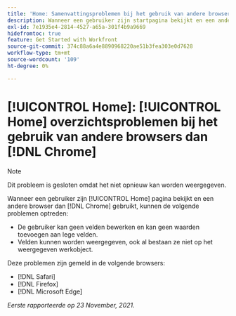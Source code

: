 ```yaml
---
title: 'Home: Samenvattingsproblemen bij het gebruik van andere browsers dan Chrome'
description: Wanneer een gebruiker zijn startpagina bekijkt en een andere browser dan Chrome gebruikt, kunnen de verschillende problemen worden weergegeven.
exl-id: 7e1935e4-2814-4527-a65a-301f4b9a9669
hidefromtoc: true
feature: Get Started with Workfront
source-git-commit: 374c88a6a4e8890968220ae51b3fea303e0d7628
workflow-type: tm+mt
source-wordcount: '109'
ht-degree: 0%

---
```


# [!UICONTROL Home]: [!UICONTROL Home] overzichtsproblemen bij het gebruik van andere browsers dan [!DNL Chrome]

>[!NOTE]
>
>Dit probleem is gesloten omdat het niet opnieuw kan worden weergegeven.


Wanneer een gebruiker zijn [!UICONTROL Home] pagina bekijkt en een andere browser dan [!DNL Chrome] gebruikt, kunnen de volgende problemen optreden:

* De gebruiker kan geen velden bewerken en kan geen waarden toevoegen aan lege velden.
* Velden kunnen worden weergegeven, ook al bestaan ze niet op het weergegeven werkobject.

Deze problemen zijn gemeld in de volgende browsers:

* [!DNL Safari]
* [!DNL Firefox]
* [!DNL Microsoft Edge]

_Eerste rapporteerde op 23 November, 2021._
